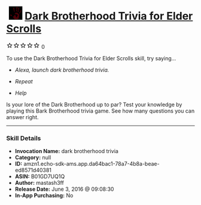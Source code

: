 # &nbsp;<img src="skill_icon" alt="Dark Brotherhood Trivia for Elder Scrolls icon" width="36"> [Dark Brotherhood Trivia for Elder Scrolls](http://alexa.amazon.com/#skills/amzn1.echo-sdk-ams.app.da64bac1-78a7-4b8a-beae-ed8571d40381)
![0 stars](../../images/ic_star_border_black_18dp_1x.png)![0 stars](../../images/ic_star_border_black_18dp_1x.png)![0 stars](../../images/ic_star_border_black_18dp_1x.png)![0 stars](../../images/ic_star_border_black_18dp_1x.png)![0 stars](../../images/ic_star_border_black_18dp_1x.png) 0

To use the Dark Brotherhood Trivia for Elder Scrolls skill, try saying...

* *Alexa, launch dark brotherhood trivia.*

* *Repeat*

* *Help*

Is your lore of the Dark Brotherhood up to par?  Test your knowledge by playing this Bark Brotherhood trivia game.  See how many questions you can answer right.

***

### Skill Details

* **Invocation Name:** dark brotherhood trivia
* **Category:** null
* **ID:** amzn1.echo-sdk-ams.app.da64bac1-78a7-4b8a-beae-ed8571d40381
* **ASIN:** B01GD7UQ1Q
* **Author:** mastash3ff
* **Release Date:** June 3, 2016 @ 09:08:30
* **In-App Purchasing:** No
